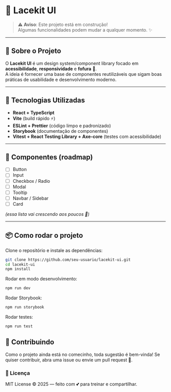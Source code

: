 # 🌸 Lacekit UI

> ⚠️ **Aviso**: Este projeto está em construção!  
> Algumas funcionalidades podem mudar a qualquer momento. ✨

---

## 🎀 Sobre o Projeto

O **Lacekit UI** é um design system/component library focado em **acessibilidade**, **responsividade** e **fofura** 🌸.  
A ideia é fornecer uma base de componentes reutilizáveis que sigam boas práticas de usabilidade e desenvolvimento moderno.

---

## 🚀 Tecnologias Utilizadas

- **React + TypeScript**  
- **Vite** (build rápido ⚡)  
- **ESLint + Prettier** (código limpo e padronizado)  
- **Storybook** (documentação de componentes)  
- **Vitest + React Testing Library + Axe-core** (testes com acessibilidade)  

---

## 🧵 Componentes (roadmap)

- [ ] Button  
- [ ] Input  
- [ ] Checkbox / Radio  
- [ ] Modal  
- [ ] Tooltip  
- [ ] Navbar / Sidebar  
- [ ] Card  

*(essa lista vai crescendo aos poucos 💖)*

---

## 📦 Como rodar o projeto

Clone o repositório e instale as dependências:
```bash
git clone https://github.com/seu-usuario/lacekit-ui.git
cd lacekit-ui
npm install
```

Rodar em modo desenvolvimento:
```bash
npm run dev
```

Rodar Storybook:
```bash
npm run storybook
```

Rodar testes:
```bash
npm run test
```

## 🌼 Contribuindo

Como o projeto ainda está no comecinho, toda sugestão é bem-vinda!
Se quiser contribuir, abra uma issue ou envie um pull request 💌.


### 📜 Licença

MIT License © 2025 — feito com 💕 para treinar e compartilhar.